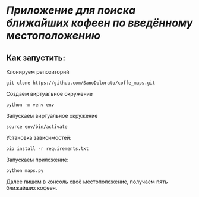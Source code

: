 # *Приложение для поиска ближайших кофеен по введённому местоположению*
## Как запустить:
Клонируем репозиторий
```
git clone https://github.com/SanoDolorato/coffe_maps.git
```
Создаем виртуальное окружение 
```
python -m venv env
```
Запускаем виртуальное окружение 
```
source env/bin/activate
```
Установка зависимостей:
```
pip install -r requirements.txt
```
Запускаем приложение:
```
python maps.py
```
Далее пишем в консоль своё местоположение, получаем пять ближайших кофеен.
